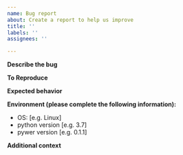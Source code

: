 ```yaml
---
name: Bug report
about: Create a report to help us improve
title: ''
labels: ''
assignees: ''

---
```


**Describe the bug**
<!-- A clear and concise description of what the bug is. -->

**To Reproduce**
<!-- Steps to reproduce the behavior: -->

**Expected behavior**
<!-- A clear and concise description of what you expected to happen. -->


**Environment (please complete the following information):**
 - OS: [e.g. Linux]
 - python version [e.g. 3.7]
 - pywer version [e.g. 0.1.1]


**Additional context**
<!-- Add any other context about the problem here. -->
